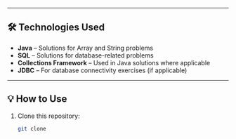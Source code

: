 
---

## 🛠 Technologies Used

- **Java** – Solutions for Array and String problems
- **SQL** – Solutions for database-related problems
- **Collections Framework** – Used in Java solutions where applicable
- **JDBC** – For database connectivity exercises (if applicable)

---

## 💡 How to Use

1. Clone this repository:  
   ```bash
   git clone 

